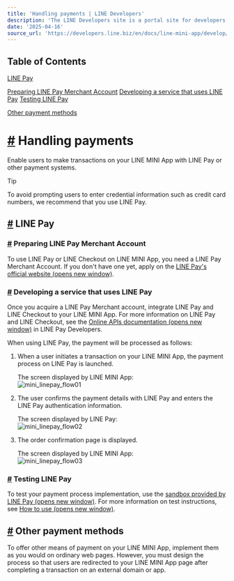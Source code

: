 ```yaml
---
title: 'Handling payments | LINE Developers'
description: 'The LINE Developers site is a portal site for developers. It contains documents and tools that will help you use our various developer products. Creating LINE Login and Messaging API applications and services has never been easier!'
date: '2025-04-16'
source_url: 'https://developers.line.biz/en/docs/line-mini-app/develop/payment/'
---
```


## Table of Contents

[LINE Pay](#line-pay)

[Preparing LINE Pay Merchant Account](#preparing-line-pay-merchant-account) [Developing a service that uses LINE Pay](#developing-service-that-uses-line-pay) [Testing LINE Pay](#testing-line-pay)

[Other payment methods](#other-payment-methods)

# [#](#page-title) Handling payments

Enable users to make transactions on your LINE MINI App with LINE Pay or other payment systems.

Tip

To avoid prompting users to enter credential information such as credit card numbers, we recommend that you use LINE Pay.

## [#](#line-pay) LINE Pay

### [#](#preparing-line-pay-merchant-account) Preparing LINE Pay Merchant Account

To use LINE Pay or LINE Checkout on LINE MINI App, you need a LINE Pay Merchant Account. If you don't have one yet, apply on the [LINE Pay's official website (opens new window)](https://pay.line.me/portal/jp/main).

### [#](#developing-service-that-uses-line-pay) Developing a service that uses LINE Pay

Once you acquire a LINE Pay Merchant account, integrate LINE Pay and LINE Checkout to your LINE MINI App. For more information on LINE Pay and LINE Checkout, see the [Online APIs documentation (opens new window)](https://pay.line.me/jp/developers/apis/onlineApis?locale=en_US) in LINE Pay Developers.

When using LINE Pay, the payment will be processed as follows:

1. When a user initiates a transaction on your LINE MINI App, the payment process on LINE Pay is launched.

    The screen displayed by LINE MINI App:  
    ![mini_linepay_flow01](/assets/img/mini_linepay_flow01.a8819a49.png)

2. The user confirms the payment details with LINE Pay and enters the LINE Pay authentication information.

    The screen displayed by LINE Pay:  
    ![mini_linepay_flow02](/assets/img/mini_linepay_flow02.677d26c9.png)

3. The order confirmation page is displayed.

    The screen displayed by LINE MINI App:  
    ![mini_linepay_flow03](/assets/img/mini_linepay_flow03.bf30275c.png)

### [#](#testing-line-pay) Testing LINE Pay

To test your payment process implementation, use the [sandbox provided by LINE Pay (opens new window)](https://pay.line.me/jp/developers/techsupport/sandbox/creation?locale=en_US). For more information on test instructions, see [How to use (opens new window)](https://pay.line.me/jp/developers/techsupport/sandbox/testflow?locale=en_US).

## [#](#other-payment-methods) Other payment methods

To offer other means of payment on your LINE MINI App, implement them as you would on ordinary web pages. However, you must design the process so that users are redirected to your LINE MINI App page after completing a transaction on an external domain or app.
